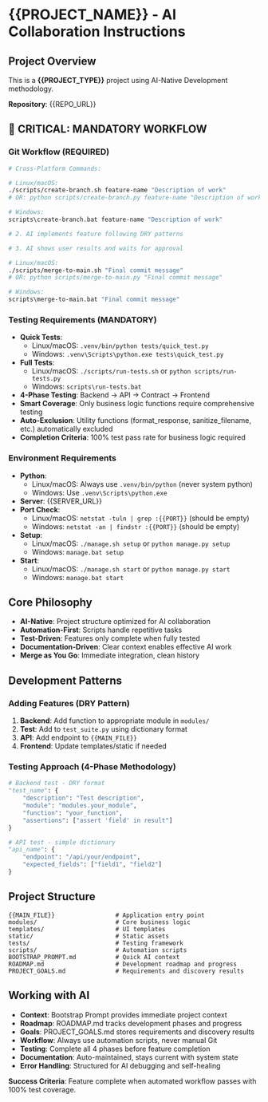 # {{PROJECT_NAME}} - AI Collaboration Instructions

## Project Overview

This is a **{{PROJECT_TYPE}}** project using AI-Native Development methodology.

**Repository**: {{REPO_URL}}

## 🚨 **CRITICAL: MANDATORY WORKFLOW**

### **Git Workflow (REQUIRED)**

```bash
# Cross-Platform Commands:

# Linux/macOS:
./scripts/create-branch.sh feature-name "Description of work"
# OR: python scripts/create-branch.py feature-name "Description of work"

# Windows:
scripts\create-branch.bat feature-name "Description of work"

# 2. AI implements feature following DRY patterns

# 3. AI shows user results and waits for approval

# Linux/macOS:
./scripts/merge-to-main.sh "Final commit message"
# OR: python scripts/merge-to-main.py "Final commit message"

# Windows:
scripts\merge-to-main.bat "Final commit message"
```

### **Testing Requirements (MANDATORY)**

- **Quick Tests**:
  - Linux/macOS: `.venv/bin/python tests/quick_test.py`
  - Windows: `.venv\Scripts\python.exe tests\quick_test.py`
- **Full Tests**:
  - Linux/macOS: `./scripts/run-tests.sh` or `python scripts/run-tests.py`
  - Windows: `scripts\run-tests.bat`
- **4-Phase Testing**: Backend → API → Contract → Frontend
- **Smart Coverage**: Only business logic functions require comprehensive testing
- **Auto-Exclusion**: Utility functions (format_response, sanitize_filename, etc.) automatically excluded
- **Completion Criteria**: 100% test pass rate for business logic required

### **Environment Requirements**

- **Python**:
  - Linux/macOS: Always use `.venv/bin/python` (never system python)
  - Windows: Use `.venv\Scripts\python.exe`
- **Server**: {{SERVER_URL}}
- **Port Check**:
  - Linux/macOS: `netstat -tuln | grep :{{PORT}}` (should be empty)
  - Windows: `netstat -an | findstr :{{PORT}}` (should be empty)
- **Setup**:
  - Linux/macOS: `./manage.sh setup` or `python manage.py setup`
  - Windows: `manage.bat setup`
- **Start**:
  - Linux/macOS: `./manage.sh start` or `python manage.py start`
  - Windows: `manage.bat start`

## Core Philosophy

- **AI-Native**: Project structure optimized for AI collaboration
- **Automation-First**: Scripts handle repetitive tasks
- **Test-Driven**: Features only complete when fully tested
- **Documentation-Driven**: Clear context enables effective AI work
- **Merge as You Go**: Immediate integration, clean history

## Development Patterns

### Adding Features (DRY Pattern)

1. **Backend**: Add function to appropriate module in `modules/`
2. **Test**: Add to `test_suite.py` using dictionary format
3. **API**: Add endpoint to `{{MAIN_FILE}}`
4. **Frontend**: Update templates/static if needed

### Testing Approach (4-Phase Methodology)

```python
# Backend test - DRY format
"test_name": {
    "description": "Test description",
    "module": "modules.your_module",
    "function": "your_function",
    "assertions": ["assert 'field' in result"]
}

# API test - simple dictionary
"api_name": {
    "endpoint": "/api/your/endpoint",
    "expected_fields": ["field1", "field2"]
}
```

## Project Structure

```
{{MAIN_FILE}}                 # Application entry point
modules/                      # Core business logic
templates/                    # UI templates
static/                       # Static assets
tests/                        # Testing framework
scripts/                      # Automation scripts
BOOTSTRAP_PROMPT.md           # Quick AI context
ROADMAP.md                    # Development roadmap and progress
PROJECT_GOALS.md              # Requirements and discovery results
```

## Working with AI

- **Context**: Bootstrap Prompt provides immediate project context
- **Roadmap**: ROADMAP.md tracks development phases and progress
- **Goals**: PROJECT_GOALS.md stores requirements and discovery results
- **Workflow**: Always use automation scripts, never manual Git
- **Testing**: Complete all 4 phases before feature completion
- **Documentation**: Auto-maintained, stays current with system state
- **Error Handling**: Structured for AI debugging and self-healing

**Success Criteria**: Feature complete when automated workflow passes with 100% test coverage.
